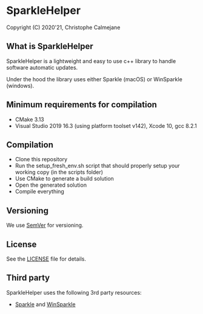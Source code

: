# SparkleHelper

Copyright (C) 2020'21, Christophe Calmejane

## What is SparkleHelper

SparkleHelper is a lightweight and easy to use c++ library to handle software automatic updates.

Under the hood the library uses either Sparkle (macOS) or WinSparkle (windows).

## Minimum requirements for compilation

- CMake 3.13
- Visual Studio 2019 16.3 (using platform toolset v142), Xcode 10, gcc 8.2.1

## Compilation

- Clone this repository
- Run the setup_fresh_env.sh script that should properly setup your working copy (in the scripts folder)
- Use CMake to generate a build solution
- Open the generated solution
- Compile everything

## Versioning

We use [SemVer](http://semver.org/) for versioning.

## License

See the [LICENSE](LICENSE) file for details.

## Third party

SparkleHelper uses the following 3rd party resources:
- [Sparkle](https://sparkle-project.org) and [WinSparkle](https://github.com/vslavik/winsparkle)
